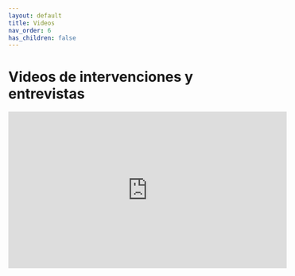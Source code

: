 ```yaml
---
layout: default
title: Videos
nav_order: 6
has_children: false
---
```


# Videos de intervenciones y entrevistas

<iframe width="560" height="315" src="https://www.youtube.com/embed/Oo7I7Kknb2I?si=M5YAKMpU-X9qwQyn" title="YouTube video player" frameborder="0" allow="accelerometer; autoplay; clipboard-write; encrypted-media; gyroscope; picture-in-picture; web-share" allowfullscreen></iframe>

